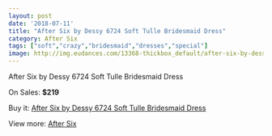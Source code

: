 ```yaml
---
layout: post
date: '2018-07-11'
title: "After Six by Dessy 6724 Soft Tulle Bridesmaid Dress"
category: After Six
tags: ["soft","crazy","bridesmaid","dresses","special"]
image: http://img.eudances.com/13368-thickbox_default/after-six-by-dessy-6724-soft-tulle-bridesmaid-dress.jpg
---
```

After Six by Dessy 6724 Soft Tulle Bridesmaid Dress

On Sales: **$219**
<a href="https://www.eudances.com/en/after-six/4038-after-six-by-dessy-6724-soft-tulle-bridesmaid-dress.html"><amp-img layout="responsive" width="600" height="600" src="//img.eudances.com/13368-thickbox_default/after-six-by-dessy-6724-soft-tulle-bridesmaid-dress.jpg" alt="After Six by Dessy 6724 Soft Tulle Bridesmaid Dress 0" /></a>
<a href="https://www.eudances.com/en/after-six/4038-after-six-by-dessy-6724-soft-tulle-bridesmaid-dress.html"><amp-img layout="responsive" width="600" height="600" src="//img.eudances.com/13371-thickbox_default/after-six-by-dessy-6724-soft-tulle-bridesmaid-dress.jpg" alt="After Six by Dessy 6724 Soft Tulle Bridesmaid Dress 1" /></a>
<a href="https://www.eudances.com/en/after-six/4038-after-six-by-dessy-6724-soft-tulle-bridesmaid-dress.html"><amp-img layout="responsive" width="600" height="600" src="//img.eudances.com/13370-thickbox_default/after-six-by-dessy-6724-soft-tulle-bridesmaid-dress.jpg" alt="After Six by Dessy 6724 Soft Tulle Bridesmaid Dress 2" /></a>
<a href="https://www.eudances.com/en/after-six/4038-after-six-by-dessy-6724-soft-tulle-bridesmaid-dress.html"><amp-img layout="responsive" width="600" height="600" src="//img.eudances.com/13369-thickbox_default/after-six-by-dessy-6724-soft-tulle-bridesmaid-dress.jpg" alt="After Six by Dessy 6724 Soft Tulle Bridesmaid Dress 3" /></a>

Buy it: [After Six by Dessy 6724 Soft Tulle Bridesmaid Dress](https://www.eudances.com/en/after-six/4038-after-six-by-dessy-6724-soft-tulle-bridesmaid-dress.html "After Six by Dessy 6724 Soft Tulle Bridesmaid Dress")

View more: [After Six](https://www.eudances.com/en/50-after-six "After Six")